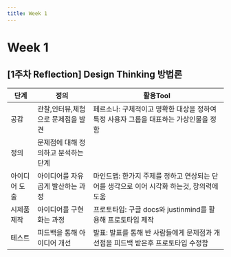```yaml
---
title: Week 1
---
```


# Week 1

## [1주차 Reflection] Design Thinking 방법론

|단계|정의|활용Tool|
|------|--------|--------|
|공감|관찰,인터뷰,체험으로 문제점을 발견|페르소나: 구체적이고 명확한 대상을 정하여 특정 사용자 그룹을 대표하는 가상인물을 정함|
|정의|문제점에 대해 정의하고 분석하는 단계| |
|아이디어 도출|아이디어를 자유곱게 발산하는 과정|마인드맵: 한가지 주제를 정하고 연상되는 단어를 생각으로 이어 시각화 하는것, 창의력에 도움|
|시제품 제작|아이디어를 구현화는 과정|프로토타입: 구글 docs와 justinmind를 활용해 프로토타입 제작|
|테스트|피드백을 통해 아이디어 개선|발표: 발표를 통해 반 사람들에게 문제점과 개선점을 피드백 받은후 프로토타입 수정함|
